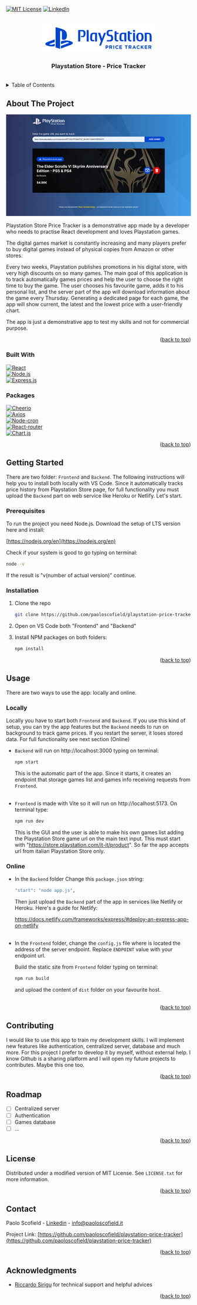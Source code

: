 <!-- Improved compatibility of back to top link: See: https://github.com/othneildrew/Best-README-Template/pull/73 -->

<a name="readme-top"></a>

<!--
*** Thanks for checking out the Best-README-Template. If you have a suggestion
*** that would make this better, please fork the repo and create a pull request
*** or simply open an issue with the tag "enhancement".
*** Don't forget to give the project a star!
*** Thanks again! Now go create something AMAZING! :D
-->

<!-- PROJECT SHIELDS -->
<!--
*** I'm using markdown "reference style" links for readability.
*** Reference links are enclosed in brackets [ ] instead of parentheses ( ).
*** See the bottom of this document for the declaration of the reference variables
*** for contributors-url, forks-url, etc. This is an optional, concise syntax you may use.
*** https://www.markdownguide.org/basic-syntax/#reference-style-links
-->

<!-- [![Contributors][contributors-shield]][contributors-url]
[![Forks][forks-shield]][forks-url]
[![Stargazers][stars-shield]][stars-url]
[![Issues][issues-shield]][issues-url]-->

[![MIT License][license-shield]][license-url]
[![LinkedIn][linkedin-shield]][linkedin-url]

<!-- PROJECT LOGO -->
<br />
<div align="center">
  <a href="https://github.com/paoloscofield/playstation-price-tracker">
    <img src="images/logo.png" alt="Logo" height="80">
  </a>
<h3 align="center">Playstation Store - Price Tracker</h3>

</div>
<br />
<!-- TABLE OF CONTENTS -->
<details>
  <summary>Table of Contents</summary>
  <ol>
    <li>
      <a href="#about-the-project">About The Project</a>
      <ul>
        <li><a href="#built-with">Built With</a></li>
        <li><a href="#packages">Packages</a></li>
      </ul>
    </li>
    <li>
      <a href="#getting-started">Getting Started</a>
      <ul>
        <li><a href="#prerequisites">Prerequisites</a></li>
        <li><a href="#installation">Installation</a></li>
      </ul>
    </li>
    <li><a href="#usage">Usage</a></li>
    <li><a href="#contributing">Contributing</a></li>
    <li><a href="#roadmap">Roadmap</a></li>
    <li><a href="#license">License</a></li>
    <li><a href="#contact">Contact</a></li>
  </ol>
</details>

<!-- ABOUT THE PROJECT -->

## About The Project

[![Product Name Screen Shot][product-screenshot]](https://github.com/paoloscofield/playstation-price-tracker)

Playstation Store Price Tracker is a demonstrative app made by a developer who needs to practise React development and loves Playstation games.

The digital games market is constantly increasing and many players prefer to buy digital games instead of physical copies from Amazon or other stores.<br>

Every two weeks, Playstation publishes promotions in his digital store, with very high discounts on so many games. The main goal of this application is to track automatically games prices and help the user to choose the right time to buy the game. The user chooses his favourite game, adds it to his personal list, and the server part of the app will download information about the game every Thursday. Generating a dedicated page for each game, the app will show current, the latest and the lowest price with a user-friendly chart.

The app is just a demonstrative app to test my skills and not for commercial purpose.

<p align="right">(<a href="#readme-top">back to top</a>)</p>

### Built With

[![React][React.js]][React-url]<br>
[![Node.js][Node.js]][Node-url]<br>
[![Express.js][Express.js]][Express.js-url]

### Packages

[![Cheerio][Cheerio]][Cheerio-url]<br>
[![Axios][Axios]][Axios-url]<br>
[![Node-cron][Node-cron]][Node-cron-url]<br>
[![React-router][React-router]][React-router-url]<br>
[![Chart.js][Chart.js]][Chart.js-url]

<p align="right">(<a href="#readme-top">back to top</a>)</p>

<!-- GETTING STARTED -->

## Getting Started

There are two folder: `Frontend` and `Backend`. The following instructions will help you to install both locally with VS Code.
Since it automatically tracks price history from Playstation Store page, for full functionality you must upload the `Backend` part on web service like Heroku or Netlify. Let's start.

### Prerequisites

To run the project you need Node.js. Download the setup of LTS version here and install:

[https://nodejs.org/en](https://nodejs.org/en)

Check if your system is good to go typing on terminal:

```sh
node -v
```

If the result is "v(number of actual version)" continue.

### Installation

1. Clone the repo

   ```sh
   git clone https://github.com/paoloscofield/playstation-price-tracker
   ```

2. Open on VS Code both "Frontend" and "Backend"

3. Install NPM packages on both folders:
   ```sh
   npm install
   ```

<p align="right">(<a href="#readme-top">back to top</a>)</p>

<!-- USAGE EXAMPLES -->

## Usage

There are two ways to use the app: locally and online.

### Locally

Locally you have to start both `Frontend` and `Backend`. If you use this kind of setup, you can try the app features but the `Backend` needs to run on background to track game prices. If you restart the server, it loses stored data. For full functionality see next section (Online)

- `Backend` will run on http://localhost:3000 typing on terminal:

  ```sh
  npm start
  ```

  This is the automatic part of the app. Since it starts, it creates an endpoint that storage games list and games info receiving requests from `Frontend`.
  <br>
  <br>

- `Frontend` is made with Vite so it will run on http://localhost:5173. On terminal type:

  ```sh
  npm run dev
  ```

  This is the GUI and the user is able to make his own games list adding the Playstation Store game url on the main text input. This must start with "https://store.playstation.com/it-it/product". So far the app accepts url from italian Playstation Store only.

### Online

- In the `Backend` folder Change this `package.json` string:

  ```sh
  "start": "node app.js",
  ```

  Then just upload the `Backend` part of the app in services like Netlify or Heroku. Here's a guide for Netlify:

  https://docs.netlify.com/frameworks/express/#deploy-an-express-app-on-netlify
  <br>
  <br>

- In the `Frontend` folder, change the `config.js` file where is located the address of the server endpoint. Replace `ENDPOINT` value with your endpoint url.

  Build the static site from `Frontend` folder typing on terminal:

  ```sh
  npm run build
  ```

  and upload the content of `dist` folder on your favourite host.
  <br/>
  <br/>

<p align="right">(<a href="#readme-top">back to top</a>)</p>

<!-- CONTRIBUTING -->

## Contributing

I would like to use this app to train my development skills. I will implement new features like authentication, centralized server, database and much more. For this project I prefer to develop it by myself, without external help. I know Github is a sharing platform and I will open my future projects to contributes. Maybe this one too.

<p align="right">(<a href="#readme-top">back to top</a>)</p>

<!-- ROADMAP -->

## Roadmap

- [ ] Centralized server
- [ ] Authentication
- [ ] Games database
- [ ] ...

<p align="right">(<a href="#readme-top">back to top</a>)</p>

<!-- LICENSE -->

## License

Distributed under a modified version of MIT License. See `LICENSE.txt` for more information.

<p align="right">(<a href="#readme-top">back to top</a>)</p>

<!-- CONTACT -->

## Contact

Paolo Scofield - [Linkedin](https://www.linkedin.com/company/paolo-scofield-design/) - info@paoloscofield.it

Project Link: [https://github.com/paoloscofield/playstation-price-tracker](https://github.com/paoloscofield/playstation-price-tracker)

<p align="right">(<a href="#readme-top">back to top</a>)</p>

<!-- ACKNOWLEDGMENTS -->

## Acknowledgments

- [Riccardo Sirigu](https://github.com/ricsirigu) for technical support and helpful advices

<p align="right">(<a href="#readme-top">back to top</a>)</p>

<!-- MARKDOWN LINKS & IMAGES -->
<!-- https://www.markdownguide.org/basic-syntax/#reference-style-links -->

<!-- [contributors-shield]: https://img.shields.io/github/contributors/paoloscofield/playstation-price-tracker.svg?style=for-the-badge
[contributors-url]: https://github.com/paoloscofield/playstation-price-tracker/graphs/contributors
[forks-shield]: https://img.shields.io/github/forks/paoloscofield/playstation-price-tracker.svg?style=for-the-badge
[forks-url]: https://github.com/paoloscofield/playstation-price-tracker/network/members
[stars-shield]: https://img.shields.io/github/stars/github_username/repo_name.svg?style=for-the-badge
[stars-url]: https://github.com/github_username/repo_name/stargazers
[issues-shield]: https://img.shields.io/github/issues/github_username/repo_name.svg?style=for-the-badge
[issues-url]: https://github.com/paoloscofield/playstation-price-tracker/issues -->

[license-shield]: https://img.shields.io/badge/license-MIT--modified-normal?style=for-the-badge&label=LICENSE
[license-url]: https://github.com/paoloscofield/playstation-price-tracker/blob/main/LICENSE.txt
[linkedin-shield]: https://img.shields.io/badge/-LinkedIn-black.svg?style=for-the-badge&logo=linkedin&colorB=555
[linkedin-url]: https://www.linkedin.com/company/paolo-scofield-design
[product-screenshot]: images/screenshot.png

<!-- Badge packages -->

[React.js]: https://img.shields.io/badge/React-20232A?style=for-the-badge&logo=react&logoColor=61DAFB
[React-url]: https://reactjs.org/
[Node.js]: https://img.shields.io/badge/Node.js-393?logo=nodedotjs&logoColor=fff&style=for-the-badge
[Node-url]: https://nodejs.org/en
[Express.js]: https://img.shields.io/badge/Express-000?logo=express&logoColor=fff&style=for-the-badge
[Express.js-url]: https://expressjs.com/
[Cheerio]: https://img.shields.io/badge/Cheerio-E88C1F?logo=cheerio&logoColor=fff&style=for-the-badge
[Cheerio-url]: https://cheerio.js.org/
[Axios]: https://img.shields.io/badge/Axios-5A29E4?logo=axios&logoColor=fff&style=for-the-badge
[Axios-url]: https://axios-http.com/
[Node-cron]: https://img.shields.io/badge/NPM-Node--cron-%2300BAA9?style=for-the-badge
[Node-cron-url]: https://github.com/kelektiv/node-cron
[React-router]: https://img.shields.io/badge/React%20Router-CA4245?logo=reactrouter&logoColor=fff&style=for-the-badge
[React-router-url]: https://reactrouter.com/en/main
[Chart.js]: https://img.shields.io/badge/Chart.js-FF6384?logo=chartdotjs&logoColor=fff&style=for-the-badge
[Chart.js-url]: https://www.chartjs.org/
[Nodemon]: https://img.shields.io/badge/Nodemon-76D04B?logo=nodemon&logoColor=fff&style=for-the-badge
[Nodemon-url]: https://nodemon.io/
